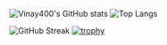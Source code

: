 ![Vinay400's GitHub stats](https://github-readme-stats.vercel.app/api?username=Vinay400&show_icons=true&theme=default)
 ![Top Langs](https://github-readme-stats.vercel.app/api/top-langs/?username=Vinay400&layout=compact)
 
![GitHub Streak](https://streak-stats.demolab.com?user=Vinay400)
[![trophy](https://github-profile-trophy.vercel.app/?username=Vinay400)](https://github.com/Vinay400/github-profile-trophy)
